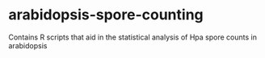 # arabidopsis-spore-counting
Contains R scripts that aid in the statistical analysis of Hpa spore counts in arabidopsis
